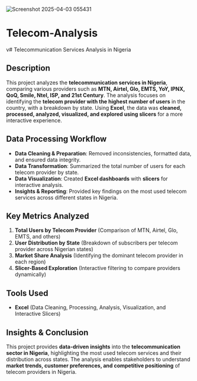 ![Screenshot 2025-04-03 055431](https://github.com/user-attachments/assets/cc9ec94f-966c-4e4d-a725-f2cdaa9689c1)
# Telecom-Analysis
v# Telecommunication Services Analysis in Nigeria  

## Description  
This project analyzes the **telecommunication services in Nigeria**, comparing various providers such as **MTN, Airtel, Glo, EMTS, YoY, IPNX, QoQ, Smile, Ntel, ISP, and 21st Century**. The analysis focuses on identifying the **telecom provider with the highest number of users** in the country, with a breakdown by state. Using **Excel**, the data was **cleaned, processed, analyzed, visualized, and explored using slicers** for a more interactive experience.  

## Data Processing Workflow  
- **Data Cleaning & Preparation**: Removed inconsistencies, formatted data, and ensured data integrity.  
- **Data Transformation**: Summarized the total number of users for each telecom provider by state.  
- **Data Visualization**: Created **Excel dashboards** with **slicers** for interactive analysis.  
- **Insights & Reporting**: Provided key findings on the most used telecom services across different states in Nigeria.  

## Key Metrics Analyzed  
1. **Total Users by Telecom Provider** (Comparison of MTN, Airtel, Glo, EMTS, and others)  
2. **User Distribution by State** (Breakdown of subscribers per telecom provider across Nigerian states)  
3. **Market Share Analysis** (Identifying the dominant telecom provider in each region)  
4. **Slicer-Based Exploration** (Interactive filtering to compare providers dynamically)  

## Tools Used  
- **Excel** (Data Cleaning, Processing, Analysis, Visualization, and Interactive Slicers)  

## Insights & Conclusion  
This project provides **data-driven insights** into the **telecommunication sector in Nigeria**, highlighting the most used telecom services and their distribution across states. The analysis enables stakeholders to understand **market trends, customer preferences, and competitive positioning** of telecom providers in Nigeria. 
